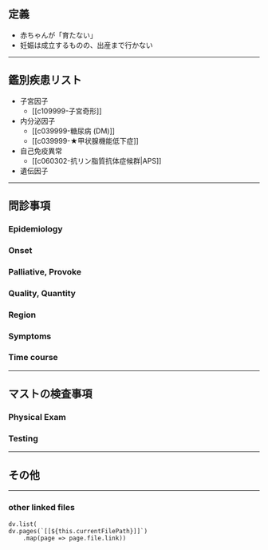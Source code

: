 ## 定義
- 赤ちゃんが「育たない」
- 妊娠は成立するものの、出産まで行かない
---
## 鑑別疾患リスト
- 子宮因子
	- [[c109999-子宮奇形]]
- 内分泌因子
	- [[c039999-糖尿病 (DM)]]
	- [[c039999-★甲状腺機能低下症]]
- 自己免疫異常
	- [[c060302-抗リン脂質抗体症候群|APS]]
- 遺伝因子
---
## 問診事項
### Epidemiology
### Onset
### Palliative, Provoke
### Quality, Quantity
### Region
### Symptoms
### Time course
---
## マストの検査事項
### Physical Exam
### Testing
---
## その他
---
### other linked files
```dataviewjs
dv.list(
dv.pages(`[[${this.currentFilePath}]]`)
	.map(page => page.file.link))
```
